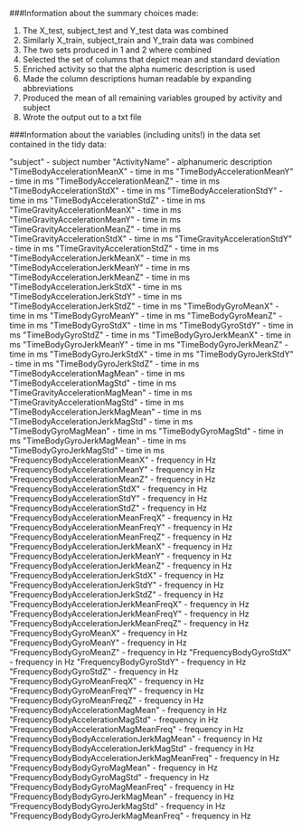 ###Information about the summary choices made:

1. The X_test, subject_test and Y_test data was combined
2. Similarly X_train, subject_train and Y_train data was combined
3. The two sets produced in 1 and 2 where combined
4. Selected the set of columns that depict mean and standard deviation
5. Enriched activity so that the alpha numeric description is used
6. Made the column descriptions human readable by expanding abbreviations
7. Produced the mean of all remaining variables grouped by activity and subject
8. Wrote the output out to a txt file


###Information about the variables (including units!) in the data set contained in the tidy data:

"subject" - subject number 
"ActivityName” - alphanumeric description
"TimeBodyAccelerationMeanX" - time in ms
"TimeBodyAccelerationMeanY" - time in ms 
"TimeBodyAccelerationMeanZ"  - time in ms
"TimeBodyAccelerationStdX"  - time in ms
"TimeBodyAccelerationStdY"  - time in ms
"TimeBodyAccelerationStdZ"  - time in ms
"TimeGravityAccelerationMeanX"  - time in ms
"TimeGravityAccelerationMeanY"  - time in ms
“TimeGravityAccelerationMeanZ"  - time in ms
"TimeGravityAccelerationStdX"  - time in ms
"TimeGravityAccelerationStdY"  - time in ms
"TimeGravityAccelerationStdZ"  - time in ms
"TimeBodyAccelerationJerkMeanX"  - time in ms
"TimeBodyAccelerationJerkMeanY"  - time in ms
"TimeBodyAccelerationJerkMeanZ"  - time in ms
"TimeBodyAccelerationJerkStdX"  - time in ms
"TimeBodyAccelerationJerkStdY"  - time in ms
"TimeBodyAccelerationJerkStdZ"  - time in ms
"TimeBodyGyroMeanX"  - time in ms
"TimeBodyGyroMeanY"  - time in ms
"TimeBodyGyroMeanZ"  - time in ms
"TimeBodyGyroStdX"  - time in ms
"TimeBodyGyroStdY"  - time in ms
"TimeBodyGyroStdZ"  - time in ms
"TimeBodyGyroJerkMeanX"  - time in ms
"TimeBodyGyroJerkMeanY"  - time in ms
"TimeBodyGyroJerkMeanZ"  - time in ms
"TimeBodyGyroJerkStdX"  - time in ms
"TimeBodyGyroJerkStdY"  - time in ms
"TimeBodyGyroJerkStdZ"  - time in ms
"TimeBodyAccelerationMagMean"  - time in ms
"TimeBodyAccelerationMagStd"  - time in ms
"TimeGravityAccelerationMagMean"  - time in ms
"TimeGravityAccelerationMagStd"  - time in ms
"TimeBodyAccelerationJerkMagMean"  - time in ms
"TimeBodyAccelerationJerkMagStd"  - time in ms
"TimeBodyGyroMagMean"  - time in ms
"TimeBodyGyroMagStd"  - time in ms
"TimeBodyGyroJerkMagMean"  - time in ms
"TimeBodyGyroJerkMagStd"  - time in ms
"FrequencyBodyAccelerationMeanX" - frequency in Hz
"FrequencyBodyAccelerationMeanY" - frequency in Hz 
"FrequencyBodyAccelerationMeanZ"  - frequency in Hz
"FrequencyBodyAccelerationStdX"  - frequency in Hz
"FrequencyBodyAccelerationStdY"  - frequency in Hz
"FrequencyBodyAccelerationStdZ"  - frequency in Hz
"FrequencyBodyAccelerationMeanFreqX"  - frequency in Hz
"FrequencyBodyAccelerationMeanFreqY"  - frequency in Hz
"FrequencyBodyAccelerationMeanFreqZ"  - frequency in Hz
"FrequencyBodyAccelerationJerkMeanX"  - frequency in Hz
"FrequencyBodyAccelerationJerkMeanY"  - frequency in Hz
"FrequencyBodyAccelerationJerkMeanZ"  - frequency in Hz
"FrequencyBodyAccelerationJerkStdX"  - frequency in Hz
"FrequencyBodyAccelerationJerkStdY"  - frequency in Hz
"FrequencyBodyAccelerationJerkStdZ"  - frequency in Hz
"FrequencyBodyAccelerationJerkMeanFreqX"  - frequency in Hz
"FrequencyBodyAccelerationJerkMeanFreqY"  - frequency in Hz
"FrequencyBodyAccelerationJerkMeanFreqZ"  - frequency in Hz
"FrequencyBodyGyroMeanX"  - frequency in Hz
"FrequencyBodyGyroMeanY"  - frequency in Hz
"FrequencyBodyGyroMeanZ"  - frequency in Hz
"FrequencyBodyGyroStdX"  - frequency in Hz
"FrequencyBodyGyroStdY"  - frequency in Hz
"FrequencyBodyGyroStdZ"  - frequency in Hz
"FrequencyBodyGyroMeanFreqX"  - frequency in Hz
"FrequencyBodyGyroMeanFreqY"  - frequency in Hz
"FrequencyBodyGyroMeanFreqZ"  - frequency in Hz
"FrequencyBodyAccelerationMagMean"  - frequency in Hz
"FrequencyBodyAccelerationMagStd"  - frequency in Hz
"FrequencyBodyAccelerationMagMeanFreq"  - frequency in Hz
"FrequencyBodyBodyAccelerationJerkMagMean"  - frequency in Hz
"FrequencyBodyBodyAccelerationJerkMagStd"  - frequency in Hz
"FrequencyBodyBodyAccelerationJerkMagMeanFreq"  - frequency in Hz
"FrequencyBodyBodyGyroMagMean"  - frequency in Hz
"FrequencyBodyBodyGyroMagStd"  - frequency in Hz
"FrequencyBodyBodyGyroMagMeanFreq"  - frequency in Hz
"FrequencyBodyBodyGyroJerkMagMean"  - frequency in Hz
“FrequencyBodyBodyGyroJerkMagStd"  - frequency in Hz
"FrequencyBodyBodyGyroJerkMagMeanFreq" - frequency in Hz


